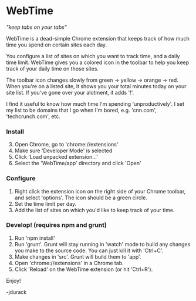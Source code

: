 WebTime
=======================

*"keep tabs on your tabs"*


WebTime is a dead-simple Chrome extension that keeps track of how much time you spend on certain sites each day.

You configure a list of sites on which you want to track time, and a daily time limit.  WebTime gives you a colored icon in the toolbar to help you keep track of your daily time on those sites.

The toolbar icon changes slowly from green -> yellow -> orange -> red.  When you're on a listed site, it shows you your total minutes today on your site list.  If you've gone over your alotment, it adds '!'.

I find it useful to know how much time I'm spending 'unproductively'.  I set my list to be domains that I go when I'm bored, e.g. 'cnn.com', 'techcrunch.com', etc.

### Install
3. Open Chrome, go to 'chrome://extensions'
4. Make sure 'Developer Mode' is selected
5. Click 'Load unpacked extension...'
6. Select the 'WebTime/app' directory and click 'Open'

### Configure
1. Right click the extension icon on the right side of your Chrome toolbar, and select 'options'.  The icon should be a green circle.
2. Set the time limit per day.
3. Add the list of sites on which you'd like to keep track of your time.

### Develop! (requires npm and grunt)
1. Run 'npm install'
2. Run 'grunt'.  Grunt will stay running in 'watch' mode to build any changes you make to the source code.  You can just kill it with 'Ctrl+C'.
3. Make changes in 'src'.  Grunt will build them to 'app'.
4. Open 'chrome://extensions' in a Chrome tab.
5. Click 'Reload' on the WebTime extension (or hit 'Ctrl+R').

Enjoy!

-jdurack